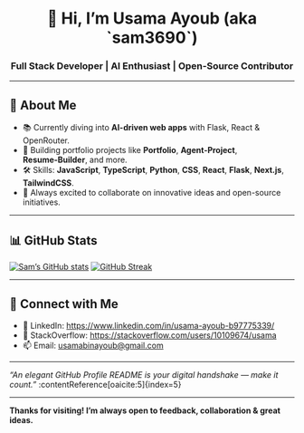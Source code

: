 <h1 align="center">👋 Hi, I’m Usama Ayoub (aka `sam3690`)</h1>
<h3 align="center">Full Stack Developer | AI Enthusiast | Open‑Source Contributor</h3>

---

## 🌱 About Me
- 📚 Currently diving into **AI-driven web apps** with Flask, React & OpenRouter.
- 🚀 Building portfolio projects like **Portfolio**, **Agent‑Project**, **Resume‑Builder**, and more.
- 🛠 Skills: **JavaScript**, **TypeScript**, **Python**, **CSS**, **React**, **Flask**, **Next.js**, **TailwindCSS**.
- 💬 Always excited to collaborate on innovative ideas and open-source initiatives.

---

## 📊 GitHub Stats
[![Sam’s GitHub stats](https://github-readme-stats.vercel.app/api?username=sam3690&show_icons=true&theme=radical)](https://github.com/sam3690)
[![GitHub Streak](https://streak-stats.demolab.com?user=sam3690)](https://git.io/streak-stats)

---

## 🤝 Connect with Me
- 💼 LinkedIn: https://www.linkedin.com/in/usama-ayoub-b97775339/
- 🚀 StackOverflow: https://stackoverflow.com/users/10109674/usama
- 📫 Email: usamabinayoub@gmail.com

---

*“An elegant GitHub Profile README is your digital handshake — make it count.”* :contentReference[oaicite:5]{index=5}

---

**Thanks for visiting! I’m always open to feedback, collaboration & great ideas.**
